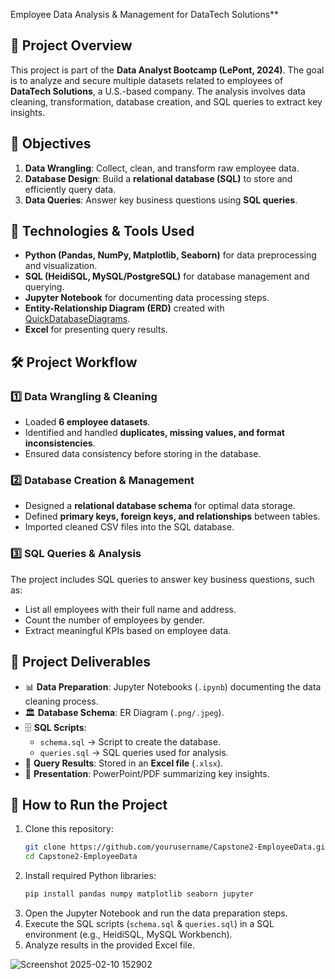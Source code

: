 Employee Data Analysis & Management for DataTech Solutions**  

## 📌 **Project Overview**  
This project is part of the **Data Analyst Bootcamp (LePont, 2024)**. The goal is to analyze and secure multiple datasets related to employees of **DataTech Solutions**, a U.S.-based company. The analysis involves data cleaning, transformation, database creation, and SQL queries to extract key insights.  

## 🎯 **Objectives**  
1. **Data Wrangling**: Collect, clean, and transform raw employee data.  
2. **Database Design**: Build a **relational database (SQL)** to store and efficiently query data.  
3. **Data Queries**: Answer key business questions using **SQL queries**.  

## 🔧 **Technologies & Tools Used**  
- **Python (Pandas, NumPy, Matplotlib, Seaborn)** for data preprocessing and visualization.  
- **SQL (HeidiSQL, MySQL/PostgreSQL)** for database management and querying.  
- **Jupyter Notebook** for documenting data processing steps.  
- **Entity-Relationship Diagram (ERD)** created with [QuickDatabaseDiagrams](https://www.quickdatabasediagrams.com/).  
- **Excel** for presenting query results.  

## 🛠 **Project Workflow**  
### **1️⃣ Data Wrangling & Cleaning**  
- Loaded **6 employee datasets**.  
- Identified and handled **duplicates, missing values, and format inconsistencies**.  
- Ensured data consistency before storing in the database.  

### **2️⃣ Database Creation & Management**  
- Designed a **relational database schema** for optimal data storage.  
- Defined **primary keys, foreign keys, and relationships** between tables.  
- Imported cleaned CSV files into the SQL database.  

### **3️⃣ SQL Queries & Analysis**  
The project includes SQL queries to answer key business questions, such as:  
- List all employees with their full name and address.  
- Count the number of employees by gender.  
- Extract meaningful KPIs based on employee data.  

## 📂 **Project Deliverables**  
- 📊 **Data Preparation**: Jupyter Notebooks (`.ipynb`) documenting the data cleaning process.  
- 🏛 **Database Schema**: ER Diagram (`.png/.jpeg`).  
- 🗄 **SQL Scripts**:  
  - `schema.sql` → Script to create the database.  
  - `queries.sql` → SQL queries used for analysis.  
- 📑 **Query Results**: Stored in an **Excel file** (`.xlsx`).  
- 🎤 **Presentation**: PowerPoint/PDF summarizing key insights.  

## 📢 **How to Run the Project**  
1. Clone this repository:  
   ```bash
   git clone https://github.com/yourusername/Capstone2-EmployeeData.git
   cd Capstone2-EmployeeData
   ```
2. Install required Python libraries:  
   ```bash
   pip install pandas numpy matplotlib seaborn jupyter
   ```
3. Open the Jupyter Notebook and run the data preparation steps.  
4. Execute the SQL scripts (`schema.sql` & `queries.sql`) in a SQL environment (e.g., HeidiSQL, MySQL Workbench).  
5. Analyze results in the provided Excel file.  


![Screenshot 2025-02-10 152902](https://github.com/user-attachments/assets/26e2c6ae-91ce-4714-85b5-f281d25ca515)

